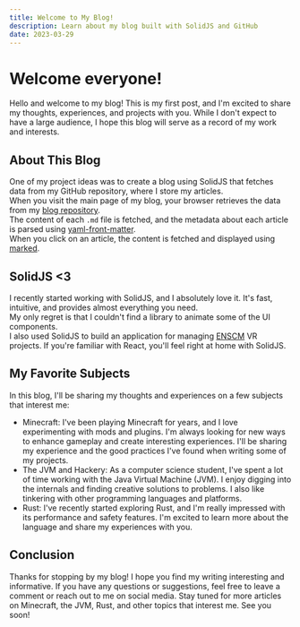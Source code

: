 ```yaml
---
title: Welcome to My Blog!
description: Learn about my blog built with SolidJS and GitHub
date: 2023-03-29
---
```


# Welcome everyone!

Hello and welcome to my blog! This is my first post, and I'm excited to share my thoughts, experiences, and projects with you. While I don't expect to have a large audience, I hope this blog will serve as a record of my work and interests.

## About This Blog

One of my project ideas was to create a blog using SolidJS that fetches data from my GitHub repository, where I store my articles.  
When you visit the main page of my blog, your browser retrieves the data from my [blog repository](https://github.com/Shyrogan/blog).  
The content of each `.md` file is fetched, and the metadata about each article is parsed using [yaml-front-matter](https://www.npmjs.com/package/yaml-front-matter).  
When you click on an article, the content is fetched and displayed using [marked](https://marked.js.org/).

## SolidJS <3

I recently started working with SolidJS, and I absolutely love it. It's fast, intuitive, and provides almost everything you need.  
My only regret is that I couldn't find a library to animate some of the UI components.  
I also used SolidJS to build an application for managing [ENSCM](https://www.enscm.fr/fr/) VR projects. If you're familiar with React, you'll feel right at home with SolidJS.

## My Favorite Subjects

In this blog, I'll be sharing my thoughts and experiences on a few subjects that interest me:

- Minecraft: I've been playing Minecraft for years, and I love experimenting with mods and plugins. I'm always looking for new ways to enhance gameplay and create interesting experiences. I'll be sharing my experience and the good practices I've found when writing some of my projects.
- The JVM and Hackery: As a computer science student, I've spent a lot of time working with the Java Virtual Machine (JVM). I enjoy digging into the internals and finding creative solutions to problems. I also like tinkering with other programming languages and platforms.
- Rust: I've recently started exploring Rust, and I'm really impressed with its performance and safety features. I'm excited to learn more about the language and share my experiences with you.

## Conclusion

Thanks for stopping by my blog! I hope you find my writing interesting and informative. If you have any questions or suggestions, feel free to leave a comment or reach out to me on social media. Stay tuned for more articles on Minecraft, the JVM, Rust, and other topics that interest me. See you soon!
